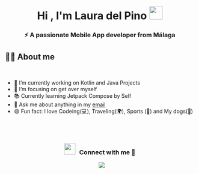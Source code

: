 <h1 align="center"><b>Hi , I'm Laura del Pino </b><img src="https://media.giphy.com/media/hvRJCLFzcasrR4ia7z/giphy.gif" width="35"></h1>
<h3 align="center">⚡ A passionate Mobile App developer from Málaga</h3>

## 🙋‍♀️ **About me**
<br>

- 🔭 I’m currently working on Kotlin and Java Projects
- 🎯 I’m focusing on get over myself
- 📚 Currently learning Jetpack Compose by Self
- 💬 Ask me about anything in my <a href="mailto:lauradelpinoheredia20@gmail.com">email</a>
- 😄 Fun fact: I love Codeing(💻), Traveling(🌍), Sports (🏃) and My dogs(🐶)

<br><br>

<h3 align="center" > <img src="https://media.giphy.com/media/iY8CRBdQXODJSCERIr/giphy.gif" width="30" height="30" style="margin-right: 10px;">Connect with me 🤝 </h3>
<p align="center">
 <a style="margin-left: 10px;"  target="_blank" href="https://www.linkedin.com/in/laura-del-pino-heredia-948bb8178/">
			<img src="https://img.icons8.com/doodle/40/000000/linkedin--v2.png"></a>
</p>
